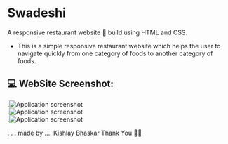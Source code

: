 # Swadeshi
A responsive restaurant website 🍒 build using HTML and CSS. 
- This is a simple responsive restaurant website which helps the user to navigate quickly from one category of foods to another category of foods.

## 💻 WebSite Screenshot:

.![Application screenshot](./sample/screenshot01.png)
<br/>
.![Application screenshot](./sample/screenshot02.png)
<br/>
.![Application screenshot](./sample/screenshot03.png)


.
.
.
made by ....
Kishlay Bhaskar
Thank You 🧑‍💻

